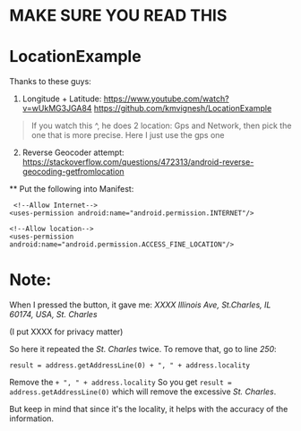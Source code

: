 # MAKE SURE YOU READ THIS 

# LocationExample

  Thanks to these guys:

 1. Longitude + Latitude:
   https://www.youtube.com/watch?v=wUkMG3JGA84
   https://github.com/kmvignesh/LocationExample

 > If you watch this ^, he does 2 location: Gps and Network, then
 > pick the one that is more precise.
 > Here I just use the gps one

 2. Reverse Geocoder attempt:
   https://stackoverflow.com/questions/472313/android-reverse-geocoding-getfromlocation


  ** Put the following into Manifest:

     <!--Allow Internet-->
    <uses-permission android:name="android.permission.INTERNET"/>

    <!--Allow location-->
    <uses-permission android:name="android.permission.ACCESS_FINE_LOCATION"/>
    
    
   # Note: 
   When I pressed the button, it gave me: 
   *XXXX Illinois Ave, St.Charles, IL 60174, USA, St. Charles*
   
   (I put XXXX for privacy matter)
   
   So here it repeated the *St. Charles* twice.
   To remove that, go to line *250*: 
   
   ```result = address.getAddressLine(0) + ", " + address.locality```
   
   Remove the ``` + ", " + address.locality ```
   So you get ```result = address.getAddressLine(0)```
    which will remove the excessive *St. Charles*.
    
   But keep in mind that since it's the locality, it helps with the accuracy of the information. 
